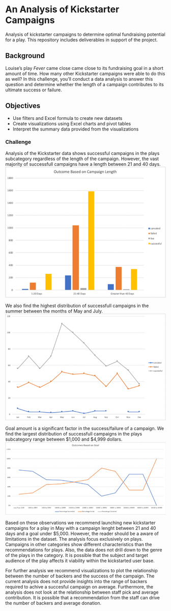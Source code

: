 # An Analysis of Kickstarter Campaigns
Analysis of kickstarter campaigns to determine optimal fundraising potential for a play. This repository includes deliverables in support of the project.

## Background
Louise’s play <i>Fever</i> came close came close to its fundraising goal in a short amount of time. How many other Kickstarter campaigns were able to do this as well? In this challenge, you’ll conduct a data analysis to answer this question and determine whether the length of a campaign contributes to its ultimate success or failure.

## Objectives

* Use filters and Excel formula to create new datasets
* Create visualizations using Excel charts and pivot tables
* Interpret the summary data provided from the visualizations

### Challenge
Analysis of the Kickstarter data shows successful campaigns in the plays subcategory regardless of the length of the campaign. However, the vast majority of successfull campaigns have a length between 21 and 40 days.
![IMG_1](Module1-OutcomeBasedonCampaignLength.png)

We also find the highest distribution of successfull campaigns in the summer between the months of May and July.
![IMG_2](Module1-OutcomeBasedonLaunchDate.png)

Goal amount is a significant factor in the success/failure of a campaign. We find the largest distribution of successfull campaigns in the plays subcategory range between $1,000 and $4,999 dollars.
![IMG_3](Module1-OutcomeBasedonGoal.png)

Based on these observations we recommend launching new kickstarter campaigns for a play in May with a campaign lenght between 21 and 40 days and a goal under $5,000. However, the reader should be a aware of limitations in the dataset. The analysis focus exclusively on plays. Campaigns in other categories show different characteristics than the recommendations for plays. Also, the data does not drill down to the genre of the plays in the category. It is possible that the subject and target audience of the play affects it viability within the kickstarted user base. 

For further analysis we recommend visualizations to plot the relationship between the number of backers and the success of the campaign. The current analysis does not provide insights into the range of backers required to achive a succesful campaign on average. Furthermore, the analysis does not look at the relationship between staff pick and average contribution. It is possible that a recommendation from the staff can drive the number of backers and average donation. 

